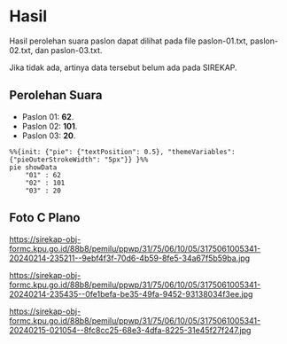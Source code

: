 # Hasil

Hasil perolehan suara paslon dapat dilihat pada file paslon-01.txt, paslon-02.txt, dan paslon-03.txt.

Jika tidak ada, artinya data tersebut belum ada pada SIREKAP.

## Perolehan Suara

 * Paslon 01: **62**.
 * Paslon 02: **101**.
 * Paslon 03: **20**.

```mermaid
%%{init: {"pie": {"textPosition": 0.5}, "themeVariables": {"pieOuterStrokeWidth": "5px"}} }%%
pie showData
    "01" : 62
    "02" : 101
    "03" : 20
```
## Foto C Plano

https://sirekap-obj-formc.kpu.go.id/88b8/pemilu/ppwp/31/75/06/10/05/3175061005341-20240214-235211--9ebf4f3f-70d6-4b59-8fe5-34a67f5b59ba.jpg

https://sirekap-obj-formc.kpu.go.id/88b8/pemilu/ppwp/31/75/06/10/05/3175061005341-20240214-235435--0fe1befa-be35-49fa-9452-93138034f3ee.jpg

https://sirekap-obj-formc.kpu.go.id/88b8/pemilu/ppwp/31/75/06/10/05/3175061005341-20240215-021054--8fc8cc25-68e3-4dfa-8225-31e45f27f247.jpg
